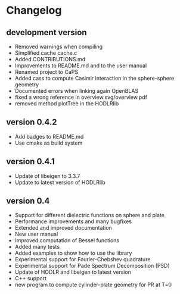 Changelog
=========

development version
-------------------

* Removed warnings when compiling
* Simplified cache cache.c
* Added CONTRIBUTIONS.md
* Improvements to README.md and to the user manual
* Renamed project to CaPS
* Added cass to compute Casimir interaction in the sphere-sphere geometry
* Documented errors when linking again OpenBLAS
* fixed a wrong reference in overview.svg/overview.pdf
* removed method plotTree in the HODLRlib


version 0.4.2
-------------

* Add badges to README.md
* Use cmake as build system


version 0.4.1
-------------

* Update of libeigen to 3.3.7
* Update to latest version of HODLRlib


version 0.4
-----------

* Support for different dielectric functions on sphere and plate
* Performance improvements and many bugfixes
* Extended and improved documentation
* New user manual
* Improved computation of Bessel functions
* Added many tests
* Added examples to show how to use the library
* Experimental support for Fourier-Chebshev quadrature
* Experimental support for Pade Spectrum Decomposition (PSD)
* Update of HODLR and libeigen to latest version
* C++ support
* new program to compute cylinder-plate geometry for PR at T=0
